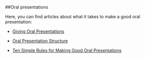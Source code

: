 

##Oral presentations

Here, you can find articles about what it takes to make a good oral presentation:

* [Giving Oral Presentations](http://www.nature.com/scitable/ebooks/english-communication-for-scientists-14053993/giving-oral-presentations-14239332)

* [Oral Presentation Structure](http://www.nature.com/scitable/topicpage/oral-presentation-structure-13900387)

* [Ten Simple Rules for Making Good Oral Presentations](http://journals.plos.org/ploscollections/article?id=10.1371/journal.pcbi.0030077)
